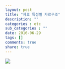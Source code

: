 ```yaml
---
layout: post
title: "자료 특성별 자료구조"
description: ""
categories : etc
sub_categories : ""
date: 2016-06-29
tags: []
comments: true
share: true
---
```


![](/assets/images/posts/671/274E7143577392EE14FFF4.PNG)

  

